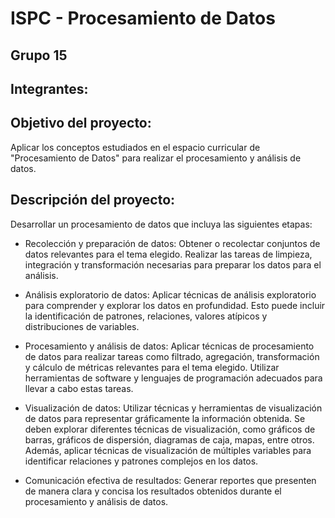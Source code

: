 # ISPC - Procesamiento de Datos

## Grupo 15
## Integrantes:



## Objetivo del proyecto: 

Aplicar los conceptos estudiados en el espacio curricular de "Procesamiento de Datos" para realizar el procesamiento y análisis de datos.

## Descripción del proyecto:

Desarrollar un procesamiento de datos que incluya las siguientes etapas:

- Recolección y preparación de datos: Obtener o recolectar conjuntos de datos relevantes para el tema elegido. Realizar las tareas   de limpieza, integración y transformación necesarias para preparar los datos para el análisis.
      
- Análisis exploratorio de datos: Aplicar técnicas de análisis exploratorio para comprender y explorar los datos en profundidad. Esto puede incluir la identificación de patrones, relaciones, valores atípicos y distribuciones de variables.
      
- Procesamiento y análisis de datos: Aplicar técnicas de procesamiento de datos para realizar tareas como filtrado, agregación, transformación y cálculo de métricas relevantes para el tema elegido. Utilizar herramientas de software y lenguajes de programación adecuados para llevar a cabo estas tareas.
      
- Visualización de datos: Utilizar técnicas y herramientas de visualización de datos para representar gráficamente la información obtenida. Se deben explorar diferentes técnicas de visualización, como gráficos de barras, gráficos de dispersión, diagramas de caja, mapas, entre otros. Además, aplicar técnicas de visualización de múltiples variables para identificar relaciones y patrones complejos en los datos.
      
- Comunicación efectiva de resultados: Generar reportes que presenten de manera clara y concisa los resultados obtenidos durante el procesamiento y análisis de datos.

